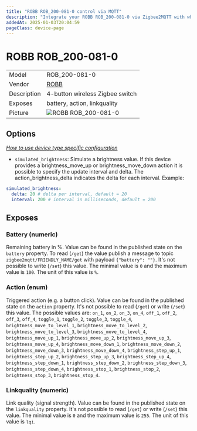 ```yaml
---
title: "ROBB ROB_200-081-0 control via MQTT"
description: "Integrate your ROBB ROB_200-081-0 via Zigbee2MQTT with whatever smart home infrastructure you are using without the vendor's bridge or gateway."
addedAt: 2025-01-03T20:04:59
pageClass: device-page
---
```


<!-- !!!! -->
<!-- ATTENTION: This file is auto-generated through docgen! -->
<!-- You can only edit the "Notes"-Section between the two comment lines "Notes BEGIN" and "Notes END". -->
<!-- Do not use h1 or h2 heading within "## Notes"-Section. -->
<!-- !!!! -->

# ROBB ROB_200-081-0

|     |     |
|-----|-----|
| Model | ROB_200-081-0  |
| Vendor  | [ROBB](/supported-devices/#v=ROBB)  |
| Description | 4-button wireless Zigbee switch |
| Exposes | battery, action, linkquality |
| Picture | ![ROBB ROB_200-081-0](https://www.zigbee2mqtt.io/images/devices/ROB_200-081-0.png) |


<!-- Notes BEGIN: You can edit here. Add "## Notes" headline if not already present. -->


<!-- Notes END: Do not edit below this line -->



## Options
*[How to use device type specific configuration](../guide/configuration/devices-groups.md#specific-device-options)*

* `simulated_brightness`: Simulate a brightness value. If this device provides a brightness_move_up or brightness_move_down action it is possible to specify the update interval and delta. The action_brightness_delta indicates the delta for each interval. Example:
```yaml
simulated_brightness:
  delta: 20 # delta per interval, default = 20
  interval: 200 # interval in milliseconds, default = 200
```


## Exposes

### Battery (numeric)
Remaining battery in %.
Value can be found in the published state on the `battery` property.
To read (`/get`) the value publish a message to topic `zigbee2mqtt/FRIENDLY_NAME/get` with payload `{"battery": ""}`.
It's not possible to write (`/set`) this value.
The minimal value is `0` and the maximum value is `100`.
The unit of this value is `%`.

### Action (enum)
Triggered action (e.g. a button click).
Value can be found in the published state on the `action` property.
It's not possible to read (`/get`) or write (`/set`) this value.
The possible values are: `on_1`, `on_2`, `on_3`, `on_4`, `off_1`, `off_2`, `off_3`, `off_4`, `toggle_1`, `toggle_2`, `toggle_3`, `toggle_4`, `brightness_move_to_level_1`, `brightness_move_to_level_2`, `brightness_move_to_level_3`, `brightness_move_to_level_4`, `brightness_move_up_1`, `brightness_move_up_2`, `brightness_move_up_3`, `brightness_move_up_4`, `brightness_move_down_1`, `brightness_move_down_2`, `brightness_move_down_3`, `brightness_move_down_4`, `brightness_step_up_1`, `brightness_step_up_2`, `brightness_step_up_3`, `brightness_step_up_4`, `brightness_step_down_1`, `brightness_step_down_2`, `brightness_step_down_3`, `brightness_step_down_4`, `brightness_stop_1`, `brightness_stop_2`, `brightness_stop_3`, `brightness_stop_4`.

### Linkquality (numeric)
Link quality (signal strength).
Value can be found in the published state on the `linkquality` property.
It's not possible to read (`/get`) or write (`/set`) this value.
The minimal value is `0` and the maximum value is `255`.
The unit of this value is `lqi`.

